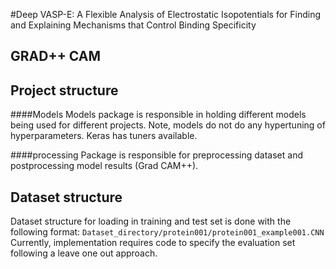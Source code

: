 #Deep VASP-E: A Flexible Analysis of Electrostatic Isopotentials for Finding and Explaining Mechanisms that Control Binding Specificity


## GRAD++ CAM


## Project structure
####Models
Models package is responsible in holding different models being used for different projects. Note, models do not do any 
hypertuning of hyperparameters. Keras has tuners available. 

####processing
Package is responsible for preprocessing dataset and postprocessing model results (Grad CAM++).

## Dataset structure

Dataset structure for loading in training and test set is done with the following format:
                `Dataset_directory/protein001/protein001_example001.CNN`
Currently, implementation requires code to specify the evaluation set following a leave one out approach.
    